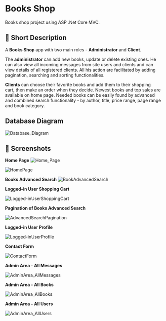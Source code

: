 # Books Shop

Books shop project using ASP .Net Core MVC.

## :bookmark_tabs: Short Description

A **Books Shop** app with two main roles - **Administrator** and **Client**.

The **administrator** can add new books, update or delete existing ones. He can also view all incoming messages from site users and clients and can view details of all registered clients. All his action are facilitated by adding pagination, searching and sorting functionalities.

**Clients** can choose their favorite books and add them to their shopping cart, then make an order when they decide. Newest books and top sales are available on home page. Needed books can be easily found by advanced and combined search functionality - by author, title, price range, page range and book category.


## Database Diagram

![Database_Diagram](https://github.com/IvaSabotinova/BookShop/assets/96121572/9b59a8d2-40fb-4cab-9e43-bc421d8c5fd0)

## :camera_flash: Screenshots

**Home Page**
![Home_Page](https://github.com/IvaSabotinova/BookShop/assets/96121572/e61bed2d-3c4b-4fc1-8514-27bb95a94ca4)

![HomePage](https://github.com/IvaSabotinova/BookShop/assets/96121572/dd74f347-84a5-45fe-800f-68a22fb1b50c)

**Books Advanced Search**
![BookAdvancedSearch](https://github.com/IvaSabotinova/BookShop/assets/96121572/467ab811-24be-4a31-9a31-5fe0a3cc3aec)

**Logged-in User Shopping Cart**

![Logged-inUserShoppingCart](https://github.com/IvaSabotinova/BookShop/assets/96121572/0312032a-c13b-43b9-9b5f-ae9f8b6f3349)

**Pagination of Books Advanced Search**

![AdvancedSearchPagination](https://github.com/IvaSabotinova/BookShop/assets/96121572/69d3bd21-7d85-4be5-8413-877336cc322c)

**Logged-in User Profile**

![Logged-inUserProfile](https://github.com/IvaSabotinova/BookShop/assets/96121572/931c563a-e7ff-4e90-b0ed-a9390fe2c98d)

**Contact Form**

![ContactForm](https://github.com/IvaSabotinova/BookShop/assets/96121572/fbb6f79b-d837-46e7-9640-62a15c7afe8b)

**Admin Area - All Messages**

![AdminArea_AllMessages](https://github.com/IvaSabotinova/BookShop/assets/96121572/e1af32f3-e866-43b2-9c01-bb2c6f8694f9)

**Admin Area - All Books**

![AdminArea_AllBooks](https://github.com/IvaSabotinova/BookShop/assets/96121572/1a179c51-045f-444d-bdd4-6c7f8c5013a9)

**Admin Area - All Users**

![AdminArea_AllUsers](https://github.com/IvaSabotinova/BookShop/assets/96121572/f6162240-bc5c-44e6-a7d7-a8e36029a55c)


